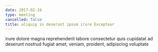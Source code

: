 ```yaml
---
date: 2017-02-16
type: meeting
cancelled: false
title: aliquip in deserunt ipsum irure Excepteur
---
```

irure dolore magna reprehenderit labore consectetur quis cupidatat ad deserunt nostrud fugiat amet, veniam, proident, adipiscing voluptate